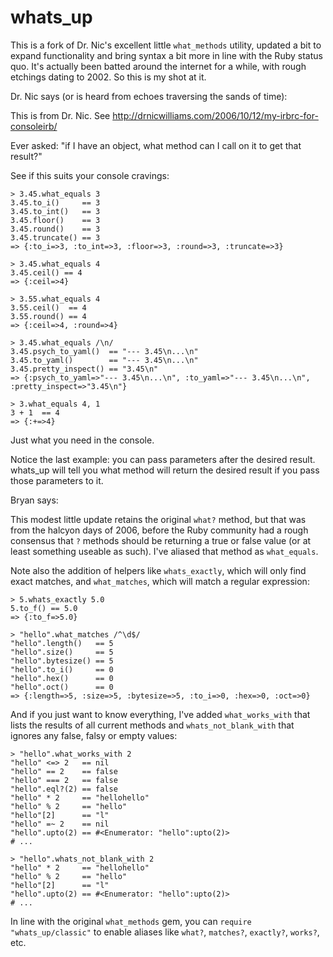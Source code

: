 whats\_up
=========

This is a fork of Dr. Nic's excellent little `what_methods` utility, updated a bit to expand
functionality and bring syntax a bit more in line with the Ruby status quo. It's actually been
batted around the internet for a while, with rough etchings dating to 2002. So this is my shot at
it.

Dr. Nic says (or is heard from echoes traversing the sands of time):

This is from Dr. Nic.  See http://drnicwilliams.com/2006/10/12/my-irbrc-for-consoleirb/

Ever asked: "if I have an object, what method can I call on it to get that result?"

See if this suits your console cravings:

    > 3.45.what_equals 3
    3.45.to_i()     == 3
    3.45.to_int()   == 3
    3.45.floor()    == 3
    3.45.round()    == 3
    3.45.truncate() == 3
    => {:to_i=>3, :to_int=>3, :floor=>3, :round=>3, :truncate=>3}

    > 3.45.what_equals 4
    3.45.ceil() == 4
    => {:ceil=>4}

    > 3.55.what_equals 4
    3.55.ceil()  == 4
    3.55.round() == 4
    => {:ceil=>4, :round=>4}

    > 3.45.what_equals /\n/
    3.45.psych_to_yaml()  == "--- 3.45\n...\n"
    3.45.to_yaml()        == "--- 3.45\n...\n"
    3.45.pretty_inspect() == "3.45\n"
    => {:psych_to_yaml=>"--- 3.45\n...\n", :to_yaml=>"--- 3.45\n...\n", :pretty_inspect=>"3.45\n"}
    
    > 3.what_equals 4, 1
    3 + 1  == 4
    => {:+=>4}

Just what you need in the console.

Notice the last example: you can pass parameters after the desired result. whats_up will tell you
what method will return the desired result if you pass those parameters to it.

Bryan says:

This modest little update retains the original `what?` method, but that was from the halcyon days of
2006, before the Ruby community had a rough consensus that `?` methods should be returning a true or
false value (or at least something useable as such). I've aliased that method as `what_equals`.

Note also the addition of helpers like `whats_exactly`, which will only find exact matches, and
`what_matches`, which will match a regular expression:

    > 5.whats_exactly 5.0
    5.to_f() == 5.0
    => {:to_f=>5.0}

    > "hello".what_matches /^\d$/
    "hello".length()   == 5
    "hello".size()     == 5
    "hello".bytesize() == 5
    "hello".to_i()     == 0
    "hello".hex()      == 0
    "hello".oct()      == 0
    => {:length=>5, :size=>5, :bytesize=>5, :to_i=>0, :hex=>0, :oct=>0}

And if you just want to know everything, I've added `what_works_with` that lists the results of all
current methods and `whats_not_blank_with` that ignores any false, falsy or empty values:

    > "hello".what_works_with 2
    "hello" <=> 2   == nil
    "hello" == 2    == false
    "hello" === 2   == false
    "hello".eql?(2) == false
    "hello" * 2     == "hellohello"
    "hello" % 2     == "hello"
    "hello"[2]      == "l"
    "hello" =~ 2    == nil
    "hello".upto(2) == #<Enumerator: "hello":upto(2)>
    # ...

    > "hello".whats_not_blank_with 2
    "hello" * 2     == "hellohello"
    "hello" % 2     == "hello"
    "hello"[2]      == "l"
    "hello".upto(2) == #<Enumerator: "hello":upto(2)>
    # ...

In line with the original `what_methods` gem, you can `require "whats_up/classic"` to enable aliases
like `what?`, `matches?`, `exactly?`, `works?`, etc.
